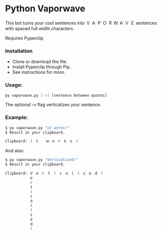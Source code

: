 # Python Vaporwave

This bot turns your cool sentences into Ｖ Ａ Ｐ Ｏ Ｒ Ｗ Ａ Ｖ Ｅ sentences with spaced full width characters.

Requires Pyperclip

### Installation

 - Clone or download the file.
 - Install Pyperclip through Pip.
 - See instructions for more.

### Usage:
```sh
py vaporwave.py [-v] [sentence between quotes]
``` 
The optional -v flag verticalizes your sentence.
  
### Example:
```sh
$ py vaporwave.py "it works!"
$ Result in your clipboard.

Clipboard: ｉ ｔ   ｗ ｏ ｒ ｋ ｓ ！
```
And also:
```sh
$ py vaporwave.py "Verticalized!"
$ Result in your clipboard.

Clipboard: Ｖ ｅ ｒ ｔ ｉ ｃ ａ ｌ ｉ ｚ ｅ ｄ ！
           ｅ
           ｒ
           ｔ
           ｉ
           ｃ
           ａ
           ｌ
           ｉ
           ｚ
           ｅ
           ｄ
           ！
```

